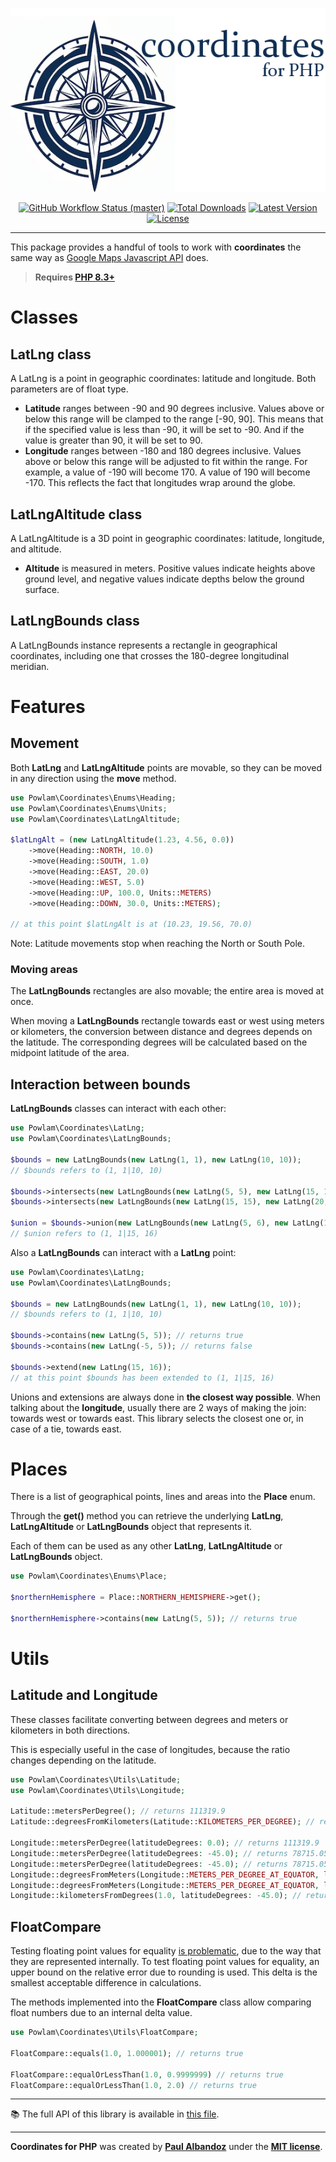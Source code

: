 <p align="center">
    <img src="https://raw.githubusercontent.com/powlam/coordinates/main/docs/coordinatesLogo.png" alt="Coordinates for Php">
    <p align="center">
        <a href="https://github.com/powlam/coordinates/actions"><img alt="GitHub Workflow Status (master)" src="https://img.shields.io/github/actions/workflow/status/powlam/coordinates/tests.yml"></a>
        <a href="https://packagist.org/packages/powlam/coordinates"><img alt="Total Downloads" src="https://img.shields.io/packagist/dt/powlam/coordinates"></a>
        <a href="https://packagist.org/packages/powlam/coordinates"><img alt="Latest Version" src="https://img.shields.io/packagist/v/powlam/coordinates"></a>
        <a href="https://packagist.org/packages/powlam/coordinates"><img alt="License" src="https://img.shields.io/packagist/l/powlam/coordinates"></a>
    </p>
</p>

------
This package provides a handful of tools to work with **coordinates** the same way as [Google Maps Javascript API](https://developers.google.com/maps/documentation/javascript/reference/coordinates?hl=es-419) does.

> **Requires [PHP 8.3+](https://php.net/releases/)**

# Classes

## LatLng class

A LatLng is a point in geographic coordinates: latitude and longitude. Both parameters are of float type.

* **Latitude** ranges between -90 and 90 degrees inclusive. Values above or below this range will be clamped to the range [-90, 90]. This means that if the specified value is less than -90, it will be set to -90. And if the value is greater than 90, it will be set to 90.
* **Longitude** ranges between -180 and 180 degrees inclusive. Values above or below this range will be adjusted to fit within the range. For example, a value of -190 will become 170. A value of 190 will become -170. This reflects the fact that longitudes wrap around the globe.

## LatLngAltitude class

A LatLngAltitude is a 3D point in geographic coordinates: latitude, longitude, and altitude.

* **Altitude** is measured in meters. Positive values indicate heights above ground level, and negative values indicate depths below the ground surface.

## LatLngBounds class

A LatLngBounds instance represents a rectangle in geographical coordinates, including one that crosses the 180-degree longitudinal meridian.

# Features

## Movement

Both **LatLng** and **LatLngAltitude** points are movable, so they can be moved in any direction using the **move** method.

```php
use Powlam\Coordinates\Enums\Heading;
use Powlam\Coordinates\Enums\Units;
use Powlam\Coordinates\LatLngAltitude;

$latLngAlt = (new LatLngAltitude(1.23, 4.56, 0.0))
    ->move(Heading::NORTH, 10.0)
    ->move(Heading::SOUTH, 1.0)
    ->move(Heading::EAST, 20.0)
    ->move(Heading::WEST, 5.0)
    ->move(Heading::UP, 100.0, Units::METERS)
    ->move(Heading::DOWN, 30.0, Units::METERS);

// at this point $latLngAlt is at (10.23, 19.56, 70.0)
```

Note: Latitude movements stop when reaching the North or South Pole.

### Moving areas

The **LatLngBounds** rectangles are also movable; the entire area is moved at once.

When moving a **LatLngBounds** rectangle towards east or west using meters or kilometers, the conversion between distance and degrees depends on the latitude. The corresponding degrees will be calculated based on the midpoint latitude of the area.

## Interaction between bounds

**LatLngBounds** classes can interact with each other:

```php
use Powlam\Coordinates\LatLng;
use Powlam\Coordinates\LatLngBounds;

$bounds = new LatLngBounds(new LatLng(1, 1), new LatLng(10, 10));
// $bounds refers to (1, 1|10, 10)

$bounds->intersects(new LatLngBounds(new LatLng(5, 5), new LatLng(15, 15))); // returns true
$bounds->intersects(new LatLngBounds(new LatLng(15, 15), new LatLng(20, 20))); // returns false

$union = $bounds->union(new LatLngBounds(new LatLng(5, 6), new LatLng(15, 16)));
// $union refers to (1, 1|15, 16)
```

Also a **LatLngBounds** can interact with a **LatLng** point:

```php
use Powlam\Coordinates\LatLng;
use Powlam\Coordinates\LatLngBounds;

$bounds = new LatLngBounds(new LatLng(1, 1), new LatLng(10, 10));
// $bounds refers to (1, 1|10, 10)

$bounds->contains(new LatLng(5, 5)); // returns true
$bounds->contains(new LatLng(-5, 5)); // returns false

$bounds->extend(new LatLng(15, 16));
// at this point $bounds has been extended to (1, 1|15, 16)
```

Unions and extensions are always done in **the closest way possible**. When talking about the **longitude**, usually there are 2 ways of making the join: towards west or towards east. This library selects the closest one or, in case of a tie, towards east.

# Places

There is a list of geographical points, lines and areas into the **Place** enum.

Through the **get()** method you can retrieve the underlying **LatLng**, **LatLngAltitude** or **LatLngBounds** object that represents it.

Each of them can be used as any other **LatLng**, **LatLngAltitude** or **LatLngBounds** object.

```php
use Powlam\Coordinates\Enums\Place;

$northernHemisphere = Place::NORTHERN_HEMISPHERE->get();

$northernHemisphere->contains(new LatLng(5, 5)); // returns true
```

# Utils

## Latitude and Longitude

These classes facilitate converting between degrees and meters or kilometers in both directions.

This is especially useful in the case of longitudes, because the ratio changes depending on the latitude.

```php
use Powlam\Coordinates\Utils\Latitude;
use Powlam\Coordinates\Utils\Longitude;

Latitude::metersPerDegree(); // returns 111319.9
Latitude::degreesFromKilometers(Latitude::KILOMETERS_PER_DEGREE); // returns 1.0

Longitude::metersPerDegree(latitudeDegrees: 0.0); // returns 111319.9
Longitude::metersPerDegree(latitudeDegrees: -45.0); // returns 78715.056171
Longitude::metersPerDegree(latitudeDegrees: -45.0); // returns 78715.056171
Longitude::degreesFromMeters(Longitude::METERS_PER_DEGREE_AT_EQUATOR, latitudeDegrees: 0.0); // returns 1.0
Longitude::degreesFromMeters(Longitude::METERS_PER_DEGREE_AT_EQUATOR, latitudeDegrees: 90.0); // returns INF
Longitude::kilometersFromDegrees(1.0, latitudeDegrees: -45.0); // returns 78.715056
```

## FloatCompare

Testing floating point values for equality [is problematic](https://www.php.net/manual/en/language.types.float.php), due to the way that they are represented internally. To test floating point values for equality, an upper bound on the relative error due to rounding is used. This delta is the smallest acceptable difference in calculations.

The methods implemented into the **FloatCompare** class allow comparing float numbers due to an internal delta value.

```php
use Powlam\Coordinates\Utils\FloatCompare;

FloatCompare::equals(1.0, 1.000001); // returns true

FloatCompare::equalOrLessThan(1.0, 0.9999999) // returns true
FloatCompare::equalOrLessThan(1.0, 2.0) // returns true
```
------

📚 The full API of this library is available in [this file](docs/API_DOCUMENTATION.md).

------

**Coordinates for PHP** was created by **[Paul Albandoz](https://github.com/powlam)** under the **[MIT license](https://opensource.org/licenses/MIT)**.
